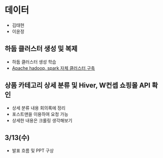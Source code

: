 # 데이터
- 김태현
- 이윤정

## 하둡 클러스터 생성 및 복제
- 하둡 클러스터 생성 학습
- [Apache hadoop, spark 자체 클러스터 구축](https://www.youtube.com/watch?v=qiEQ7gnYRfk)

## 상품 카테고리 상세 분류 및 Hiver, W컨셉 쇼핑몰 API 확인
- 상세 분류 내용 회의록에 정리
- 포스트맨을 이용하여 요청 가능
- 상세한 내용은 크롤링 생각해보기

## 3/13(수)
- 발표 흐름 및 PPT 구상